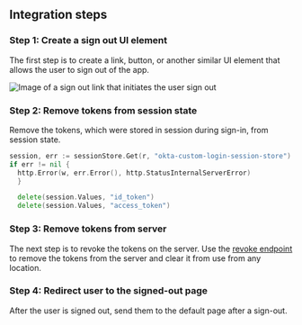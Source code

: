 ## Integration steps

### Step 1: Create a sign out UI element

The first step is to create a link, button, or another similar UI
element that allows the user to sign out of the app.

<div class="common-image-format">

![Image of a sign out link that initiates the user sign out](/img/oie-embedded-sdk/oie-embedded-sdk-go-use-case-simple-sign-out-link.png)

</div>

### Step 2: Remove tokens from session state

Remove the tokens, which were stored in session during sign-in, from session state.

```go
session, err := sessionStore.Get(r, "okta-custom-login-session-store")
if err != nil {
  http.Error(w, err.Error(), http.StatusInternalServerError)
  }

  delete(session.Values, "id_token")
  delete(session.Values, "access_token")

```

### Step 3: Remove tokens from server

The next step is to revoke the tokens on the server. Use the
[revoke endpoint](/docs/guides/revoke-tokens/revokeatrt/)
to remove the tokens from the server and clear it from use from any location.

<!-- The goland SDK and sample app do not have code to revoke a token. It's a bug and a JIRA ticket
has been opened. In the meantime, a reference to manually revoke the token using the endpoints is used. -->

### Step 4: Redirect user to the signed-out page

After the user is signed out, send them to the default page after a sign-out.

